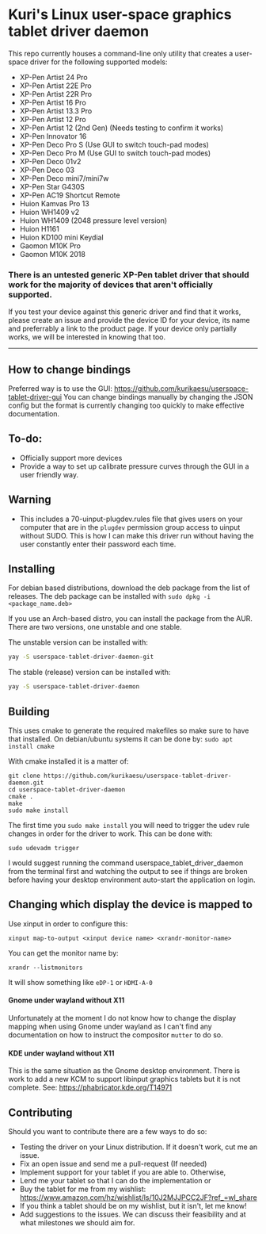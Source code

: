 # Kuri's Linux user-space graphics tablet driver daemon

This repo currently houses a command-line only utility that creates a user-space driver for the following supported models:
- XP-Pen Artist 24 Pro
- XP-Pen Artist 22E Pro
- XP-Pen Artist 22R Pro
- XP-Pen Artist 16 Pro
- XP-Pen Artist 13.3 Pro
- XP-Pen Artist 12 Pro
- XP-Pen Artist 12 (2nd Gen) (Needs testing to confirm it works)
- XP-Pen Innovator 16
- XP-Pen Deco Pro S (Use GUI to switch touch-pad modes)
- XP-Pen Deco Pro M (Use GUI to switch touch-pad modes)
- XP-Pen Deco 01v2
- XP-Pen Deco 03
- XP-Pen Deco mini7/mini7w
- XP-Pen Star G430S
- XP-Pen AC19 Shortcut Remote
- Huion Kamvas Pro 13
- Huion WH1409 v2
- Huion WH1409 (2048 pressure level version)
- Huion H1161
- Huion KD100 mini Keydial
- Gaomon M10K Pro
- Gaomon M10K 2018

### There is an untested generic XP-Pen tablet driver that should work for the majority of devices that aren't officially supported.

If you test your device against this generic driver and find that it works, please create an issue and provide the device ID for your device, its name and preferrably a link to the product page.
If your device only partially works, we will be interested in knowing that too.

---

## How to change bindings
Preferred way is to use the GUI: https://github.com/kurikaesu/userspace-tablet-driver-gui
You can change bindings manually by changing the JSON config but the format is currently changing too quickly to make effective documentation.

## To-do:
- Officially support more devices
- Provide a way to set up calibrate pressure curves through the GUI in a user friendly way.

## Warning
- This includes a 70-uinput-plugdev.rules file that gives users on your computer that are in the `plugdev` permission group access to uinput without SUDO. This is how I can make this driver run without having the user constantly enter their password each time.

## Installing
For debian based distributions, download the deb package from the list of releases. The deb package can be installed with `sudo dpkg -i <package_name.deb>`

If you use an Arch-based distro, you can install the package from the AUR. There are two versions, one unstable and one stable.

The unstable version can be installed with:

```bash
yay -S userspace-tablet-driver-daemon-git
```

The stable (release) version can be installed with:

```bash
yay -S userspace-tablet-driver-daemon
```

## Building
This uses cmake to generate the required makefiles so make sure to have that installed.
On debian/ubuntu systems it can be done by:
`sudo apt install cmake`

With cmake installed it is a matter of:
```
git clone https://github.com/kurikaesu/userspace-tablet-driver-daemon.git
cd userspace-tablet-driver-daemon
cmake .
make
sudo make install
```

The first time you `sudo make install` you will need to trigger the udev rule changes in order for the driver to work.
This can be done with:
```
sudo udevadm trigger
```

I would suggest running the command userspace_tablet_driver_daemon from the terminal first and watching the output to see if things are broken before having your desktop environment auto-start the application on login.

## Changing which display the device is mapped to
Use xinput in order to configure this:
```
xinput map-to-output <xinput device name> <xrandr-monitor-name>
```

You can get the monitor name by:
```
xrandr --listmonitors
```
It will show something like `eDP-1` or `HDMI-A-0`

#### Gnome under wayland without X11
Unfortunately at the moment I do not know how to change the display mapping when using Gnome under wayland as I can't find any documentation on how to instruct the compositor `mutter` to do so.

#### KDE under wayland without X11
This is the same situation as the Gnome desktop environment. There is work to add a new KCM to support libinput graphics tablets but it is not complete. See: https://phabricator.kde.org/T14971

## Contributing
Should you want to contribute there are a few ways to do so:
- Testing the driver on your Linux distribution. If it doesn't work, cut me an issue.
- Fix an open issue and send me a pull-request (If needed)
- Implement support for your tablet if you are able to. Otherwise,
- Lend me your tablet so that I can do the implementation or
- Buy the tablet for me from my wishlist: https://www.amazon.com/hz/wishlist/ls/10J2MJJPCC2JF?ref_=wl_share
- If you think a tablet should be on my wishlist, but it isn't, let me know!
- Add suggestions to the issues. We can discuss their feasibility and at what milestones we should aim for.
